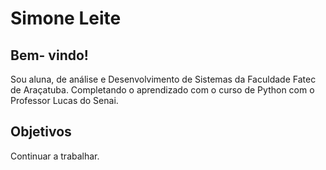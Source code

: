 # Simone Leite

## Bem- vindo!

Sou aluna, de análise e Desenvolvimento de Sistemas da Faculdade Fatec de Araçatuba. Completando o aprendizado com o curso de Python com o Professor Lucas do Senai.

## Objetivos

Continuar a trabalhar.